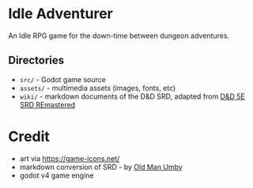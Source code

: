 # Idle Adventurer

An Idle RPG game for the down-time between dungeon adventures.

## Directories

* `src/` - Godot game source
* `assets/` - multimedia assets (images, fonts, etc)
* `wiki/` - markdown documents of the D&D SRD, adapted from [D&D 5E SRD REmastered]()

# Credit

* art via https://game-icons.net/
* markdown conversion of SRD - by [Old Man Umby](http://www.oldmanumby.com)
* godot v4 game engine
